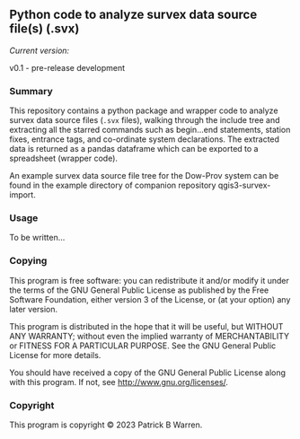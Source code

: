 ## Python code to analyze survex data source file(s) (.svx)

_Current version:_

v0.1 - pre-release development

### Summary

This repository contains a python package and wrapper code to analyze
survex data source files (`.svx` files), walking through the
include tree and extracting all the starred commands such as
begin...end statements, station fixes, entrance tags, and co-ordinate
system declarations.  The extracted data is returned as a pandas
dataframe which can be exported to a spreadsheet (wrapper code).

An example survex data source file tree for the Dow-Prov system can be
found in the example directory of companion repository
qgis3-survex-import.

### Usage

To be written...

### Copying

This program is free software: you can redistribute it and/or modify
it under the terms of the GNU General Public License as published by
the Free Software Foundation, either version 3 of the License, or
(at your option) any later version.

This program is distributed in the hope that it will be useful, but
WITHOUT ANY WARRANTY; without even the implied warranty of
MERCHANTABILITY or FITNESS FOR A PARTICULAR PURPOSE.  See the GNU
General Public License for more details.

You should have received a copy of the GNU General Public License
along with this program.  If not, see
<http://www.gnu.org/licenses/>.

### Copyright

This program is copyright &copy; 2023 Patrick B Warren.  
